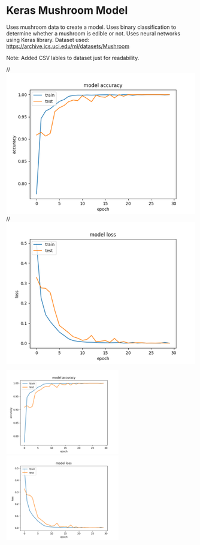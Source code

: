 # Keras Mushroom Model

Uses mushroom data to create a model. Uses binary classification to determine 
whether a mushroom is edible or not. Uses neural networks using Keras library.
Dataset used: https://archive.ics.uci.edu/ml/datasets/Mushroom
  
Note: Added CSV lables to dataset just for readability.

// ![alt text](https://github.com/pellway/keras_mushroom_model/blob/main/accuracy.png?raw=true)
// ![alt text](https://github.com/pellway/keras_mushroom_model/blob/main/loss.png?raw=true)

<img src="https://github.com/pellway/keras_mushroom_model/blob/main/accuracy.png" width="300"/>
<img src="https://github.com/pellway/keras_mushroom_model/blob/main/loss.png"     width="300"/>
